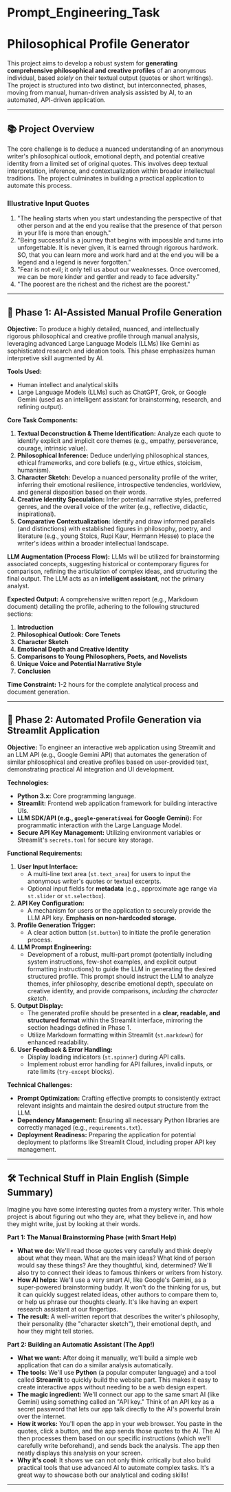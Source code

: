 # Prompt_Engineering_Task
# Philosophical Profile Generator

This project aims to develop a robust system for **generating comprehensive philosophical and creative profiles** of an anonymous individual, based *solely* on their textual output (quotes or short writings). The project is structured into two distinct, but interconnected, phases, moving from manual, human-driven analysis assisted by AI, to an automated, API-driven application.

---

## 📚 Project Overview

The core challenge is to deduce a nuanced understanding of an anonymous writer's philosophical outlook, emotional depth, and potential creative identity from a limited set of original quotes. This involves deep textual interpretation, inference, and contextualization within broader intellectual traditions. The project culminates in building a practical application to automate this process.

### Illustrative Input Quotes

1.  "The healing starts when you start undestanding the perspective of that other person and at the end you realise that the presence of that person in your life is more than enough."
2.  "Being successful is a journey that begins with impossible and turns into unforgettable. It is never given, it is earned through rigorous hardwork. SO, that you can learn more and work hard and at the end you will be a legend and a legend is never forgotten."
3.  "Fear is not evil; it only tell us about our weaknesses. Once overcomed, we can be more kinder and gentler and ready to face adversity."
4.  "The poorest are the richest and the richest are the poorest."

---

## 🎯 Phase 1: AI-Assisted Manual Profile Generation

**Objective:** To produce a highly detailed, nuanced, and intellectually rigorous philosophical and creative profile through manual analysis, leveraging advanced Large Language Models (LLMs) like Gemini as sophisticated research and ideation tools. This phase emphasizes human interpretive skill augmented by AI.

**Tools Used:**
* Human intellect and analytical skills
* Large Language Models (LLMs) such as ChatGPT, Grok, or Google Gemini (used as an intelligent assistant for brainstorming, research, and refining output).

**Core Task Components:**

1.  **Textual Deconstruction & Theme Identification:** Analyze each quote to identify explicit and implicit core themes (e.g., empathy, perseverance, courage, intrinsic value).
2.  **Philosophical Inference:** Deduce underlying philosophical stances, ethical frameworks, and core beliefs (e.g., virtue ethics, stoicism, humanism).
3.  **Character Sketch:** Develop a nuanced personality profile of the writer, inferring their emotional resilience, introspective tendencies, worldview, and general disposition based on their words.
4.  **Creative Identity Speculation:** Infer potential narrative styles, preferred genres, and the overall voice of the writer (e.g., reflective, didactic, inspirational).
5.  **Comparative Contextualization:** Identify and draw informed parallels (and distinctions) with established figures in philosophy, poetry, and literature (e.g., young Stoics, Rupi Kaur, Hermann Hesse) to place the writer's ideas within a broader intellectual landscape.

**LLM Augmentation (Process Flow):**
LLMs will be utilized for brainstorming associated concepts, suggesting historical or contemporary figures for comparison, refining the articulation of complex ideas, and structuring the final output. The LLM acts as an **intelligent assistant**, not the primary analyst.

**Expected Output:** A comprehensive written report (e.g., Markdown document) detailing the profile, adhering to the following structured sections:

1.  **Introduction**
2.  **Philosophical Outlook: Core Tenets**
3.  **Character Sketch**
4.  **Emotional Depth and Creative Identity**
5.  **Comparisons to Young Philosophers, Poets, and Novelists**
6.  **Unique Voice and Potential Narrative Style**
7.  **Conclusion**

**Time Constraint:** 1-2 hours for the complete analytical process and document generation.

---

## 🚀 Phase 2: Automated Profile Generation via Streamlit Application

**Objective:** To engineer an interactive web application using Streamlit and an LLM API (e.g., Google Gemini API) that automates the generation of similar philosophical and creative profiles based on user-provided text, demonstrating practical AI integration and UI development.

**Technologies:**
* **Python 3.x:** Core programming language.
* **Streamlit:** Frontend web application framework for building interactive UIs.
* **LLM SDK/API (e.g., `google-generativeai` for Google Gemini):** For programmatic interaction with the Large Language Model.
* **Secure API Key Management:** Utilizing environment variables or Streamlit's `secrets.toml` for secure key storage.

**Functional Requirements:**

1.  **User Input Interface:**
    * A multi-line text area (`st.text_area`) for users to input the anonymous writer's quotes or textual excerpts.
    * Optional input fields for **metadata** (e.g., approximate age range via `st.slider` or `st.selectbox`).
2.  **API Key Configuration:**
    * A mechanism for users or the application to securely provide the LLM API key. **Emphasis on non-hardcoded storage.**
3.  **Profile Generation Trigger:**
    * A clear action button (`st.button`) to initiate the profile generation process.
4.  **LLM Prompt Engineering:**
    * Development of a robust, multi-part prompt (potentially including system instructions, few-shot examples, and explicit output formatting instructions) to guide the LLM in generating the desired structured profile. This prompt should instruct the LLM to analyze themes, infer philosophy, describe emotional depth, speculate on creative identity, and provide comparisons, *including the character sketch*.
5.  **Output Display:**
    * The generated profile should be presented in a **clear, readable, and structured format** within the Streamlit interface, mirroring the section headings defined in Phase 1.
    * Utilize Markdown formatting within Streamlit (`st.markdown`) for enhanced readability.
6.  **User Feedback & Error Handling:**
    * Display loading indicators (`st.spinner`) during API calls.
    * Implement robust error handling for API failures, invalid inputs, or rate limits (`try-except` blocks).

**Technical Challenges:**

* **Prompt Optimization:** Crafting effective prompts to consistently extract relevant insights and maintain the desired output structure from the LLM.
* **Dependency Management:** Ensuring all necessary Python libraries are correctly managed (e.g., `requirements.txt`).
* **Deployment Readiness:** Preparing the application for potential deployment to platforms like Streamlit Cloud, including proper API key management.

---

## 🛠 Technical Stuff in Plain English (Simple Summary)

Imagine you have some interesting quotes from a mystery writer. This whole project is about figuring out who they are, what they believe in, and how they might write, just by looking at their words.

**Part 1: The Manual Brainstorming Phase (with Smart Help)**

* **What we do:** We'll read those quotes very carefully and think deeply about what they mean. What are the main ideas? What kind of person would say these things? Are they thoughtful, kind, determined? We'll also try to connect their ideas to famous thinkers or writers from history.
* **How AI helps:** We'll use a very smart AI, like Google's Gemini, as a super-powered brainstorming buddy. It won't do the thinking for us, but it can quickly suggest related ideas, other authors to compare them to, or help us phrase our thoughts clearly. It's like having an expert research assistant at our fingertips.
* **The result:** A well-written report that describes the writer's philosophy, their personality (the "character sketch"), their emotional depth, and how they might tell stories.

**Part 2: Building an Automatic Assistant (The App!)**

* **What we want:** After doing it manually, we'll build a simple web application that can do a similar analysis automatically.
* **The tools:** We'll use **Python** (a popular computer language) and a tool called **Streamlit** to quickly build the website part. This makes it easy to create interactive apps without needing to be a web design expert.
* **The magic ingredient:** We'll connect our app to the same smart AI (like Gemini) using something called an "API key." Think of an API key as a secret password that lets our app talk directly to the AI's powerful brain over the internet.
* **How it works:** You'll open the app in your web browser. You paste in the quotes, click a button, and the app sends those quotes to the AI. The AI then processes them based on our specific instructions (which we'll carefully write beforehand), and sends back the analysis. The app then neatly displays this analysis on your screen.
* **Why it's cool:** It shows we can not only think critically but also build practical tools that use advanced AI to automate complex tasks. It's a great way to showcase both our analytical and coding skills!

---
